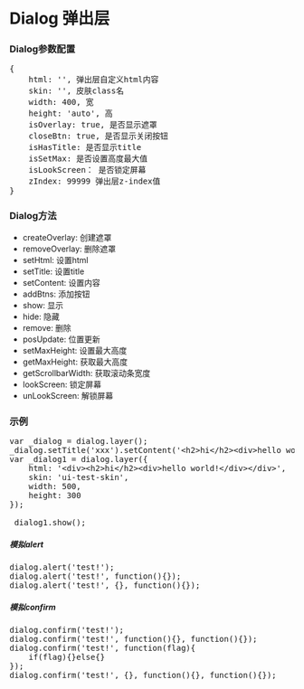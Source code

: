 Dialog 弹出层
===================

### Dialog参数配置
<pre>
{
    html: '', 弹出层自定义html内容
    skin: '', 皮肤class名
    width: 400, 宽
    height: 'auto', 高
    isOverlay: true, 是否显示遮罩
    closeBtn: true, 是否显示关闭按钮
    isHasTitle: 是否显示title
    isSetMax: 是否设置高度最大值
    isLookScreen： 是否锁定屏幕
    zIndex: 99999 弹出层z-index值
}
</pre>

### Dialog方法

* createOverlay: 创建遮罩
* removeOverlay: 删除遮罩
* setHtml: 设置html
* setTitle: 设置title
* setContent: 设置内容
* addBtns: 添加按钮
* show: 显示
* hide: 隐藏
* remove: 删除
* posUpdate: 位置更新
* setMaxHeight: 设置最大高度
* getMaxHeight: 获取最大高度
* getScrollbarWidth: 获取滚动条宽度
* lookScreen: 锁定屏幕
* unLookScreen: 解锁屏幕


### 示例
<pre>
var _dialog = dialog.layer();
_dialog.setTitle('xxx').setContent('&lt;h2&gt;hi&lt;/h2&gt;&lt;div&gt;hello world!&lt;/div&gt;').show();
var _dialog1 = dialog.layer({
    html: '&lt;div&gt;&lt;h2&gt;hi&lt;/h2&gt;&lt;div&gt;hello world!&lt;/div&gt;&lt;/div&gt;',
    skin: 'ui-test-skin',
    width: 500,
    height: 300
});

_dialog1.show();
</pre>

##### 模拟alert
<pre>
dialog.alert('test!');
dialog.alert('test!', function(){});
dialog.alert('test!', {}, function(){});
</pre>

##### 模拟confirm
<pre>
dialog.confirm('test!');
dialog.confirm('test!', function(){}, function(){});
dialog.confirm('test!', function(flag){
    if(flag){}else{}
});
dialog.confirm('test!', {}, function(){}, function(){});
</pre>